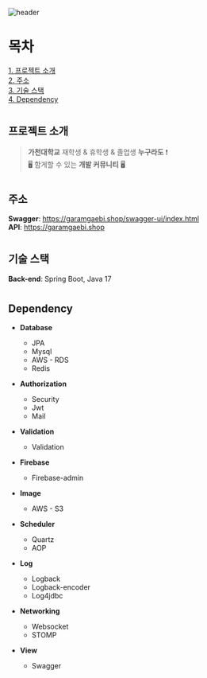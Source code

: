 ![header](https://capsule-render.vercel.app/api?type=waving&color=auto&height=200&section=header&text=가람개비&fontSize=90)

# 목차
[1. 프로젝트 소개](#프로젝트-소개)  
[2. 주소](#주소)  
[3. 기술 스택](#기술-스택)  
[4. Dependency](#dependency)  
#
#
#
#


## 프로젝트 소개
> __가천대학교__ 재학생 & 휴학생 & 졸업생 __누구라도__ ❗️  
> 🖥️ 함게할 수 있는 __개발 커뮤니티__ 🖥️  
#


## 주소
__Swagger__: https://garamgaebi.shop/swagger-ui/index.html  
__API__: https://garamgaebi.shop  
# 
  

## 기술 스택
__Back-end__: Spring Boot, Java 17  
# 


## Dependency
- __Database__
  - JPA
  - Mysql
  - AWS - RDS
  - Redis
  

- __Authorization__
  - Security
  - Jwt
  - Mail
  

- __Validation__
  - Validation
  

- __Firebase__
  - Firebase-admin
  

- __Image__
  - AWS - S3
  

- __Scheduler__
  - Quartz
  - AOP
  

- __Log__
  - Logback
  - Logback-encoder
  - Log4jdbc
  

- __Networking__
  - Websocket
  - STOMP
  

- __View__
  - Swagger
